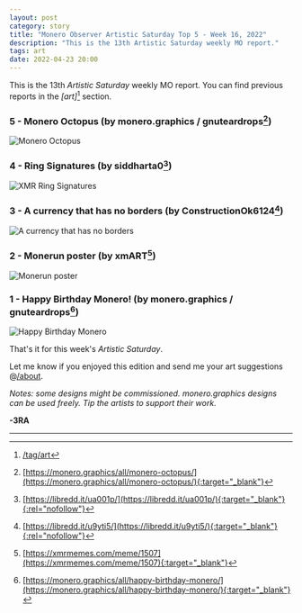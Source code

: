 ```yaml
---
layout: post
category: story
title: "Monero Observer Artistic Saturday Top 5 - Week 16, 2022"
description: "This is the 13th Artistic Saturday weekly MO report."
tags: art
date: 2022-04-23 20:00
---
```


This is the 13th *Artistic Saturday* weekly MO report. You can find previous reports in the *[art]*[^0] section.

### 5 - Monero Octopus (by monero.graphics / gnuteardrops[^1])

![Monero Octopus](/assets/img/art/22-16/monero-octopus.png)

### 4 - Ring Signatures (by siddharta0[^2])

![XMR Ring Signatures](/assets/img/art/22-16/xmr-ring-signatures.png)

### 3 - A currency that has no borders (by ConstructionOk6124[^3])

![A currency that has no borders](/assets/img/art/22-16/monero-borderless.png)

### 2 - Monerun poster (by xmART[^4])

![Monerun poster](/assets/img/art/22-16/monerun-poster.png)

### 1 - Happy Birthday Monero! (by monero.graphics / gnuteardrops[^5])

![Happy Birthday Monero](/assets/img/art/22-16/monero-happy-birthday.png)


That's it for this week's *Artistic Saturday*.

Let me know if you enjoyed this edition and send me your art suggestions @[/about](/about). 

*Notes: some designs might be commissioned. monero.graphics designs can be used freely. Tip the artists to support their work.*


**-3RA** 

---

[^0]: [/tag/art](/tag/art)
[^1]: [https://monero.graphics/all/monero-octopus/](https://monero.graphics/all/monero-octopus/){:target="_blank"}
[^2]: [https://libredd.it/ua001p/](https://libredd.it/ua001p/){:target="_blank"}{:rel="nofollow"}
[^3]: [https://libredd.it/u9yti5/](https://libredd.it/u9yti5/){:target="_blank"}{:rel="nofollow"}
[^4]: [https://xmrmemes.com/meme/1507](https://xmrmemes.com/meme/1507){:target="_blank"}
[^5]: [https://monero.graphics/all/happy-birthday-monero/](https://monero.graphics/all/happy-birthday-monero/){:target="_blank"}
